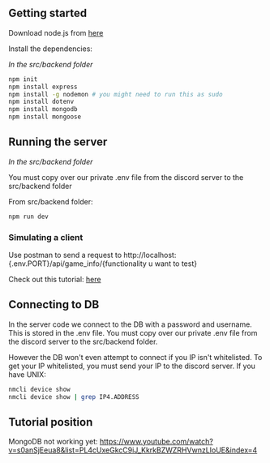 

## Getting started

Download node.js from [here](https://nodejs.org/en/download/)

Install the dependencies:

*In the src/backend folder*

```bash
npm init
npm install express
npm install -g nodemon # you might need to run this as sudo
npm install dotenv
npm install mongodb
npm install mongoose
```


## Running the server

*In the src/backend folder*

You must copy over our private .env file from the discord server to the src/backend folder

From src/backend folder:

```bash
npm run dev
```


### Simulating a client

Use postman to send a request to http://localhost:{.env.PORT}/api/game_info/{functionality u want to test}

Check out this tutorial: [here](https://www.youtube.com/watch?v=Ll6knx7sFis&list=PL4cUxeGkcC9iJ_KkrkBZWZRHVwnzLIoUE&index=4)



## Connecting to DB
In the server code we connect to the DB with a password and username. This is stored in the .env file. You must copy over our private .env file from the discord server to the src/backend folder.

However the DB won't even attempt to connect if you IP isn't whitelisted. To get your IP whitelisted, you must send your IP to the discord server.
If you have UNIX:
```bash
nmcli device show
nmcli device show | grep IP4.ADDRESS
```

## Tutorial position
MongoDB not working yet: https://www.youtube.com/watch?v=s0anSjEeua8&list=PL4cUxeGkcC9iJ_KkrkBZWZRHVwnzLIoUE&index=4